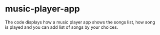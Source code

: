 # music-player-app
The code displays how a music player app shows the songs list, how song is played and you can add list of songs by your choices.

